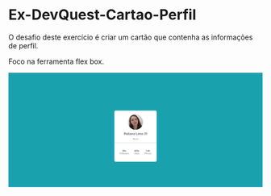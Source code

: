 # Ex-DevQuest-Cartao-Perfil

O desafio deste exercício é criar um cartão que contenha as informações de perfil.

Foco na ferramenta flex box.

![Print tela do site](https://github.com/Poliana-llima/Ex-DevQuest-Cartao-Perfil/blob/main/Captura%20de%20tela%202023-10-03%20003817.png)
